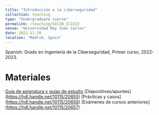 ```yaml
---
title: "Introducción a la ciberseguridad"
collection: teaching
type: "Undergraduate course"
permalink: /teaching/GICIB_IC2223
venue: "Universidad Rey Juan Carlos"
date: 2022-11-20
location: "Madrid, Spain"
---
```


Spanish: Grado en Ingeniería de la Ciberseguridad, Primer curso, 2022-2023.

Materiales
======
[Guía de asignatura y guías de estudio](https://hdl.handle.net/10115/20654)
[Diapositivas/apuntes] (https://hdl.handle.net/10115/20655)
[Prácticas y casos] (https://hdl.handle.net/10115/20656)
[Exámenes de cursos anteriores] (https://hdl.handle.net/10115/20657)
